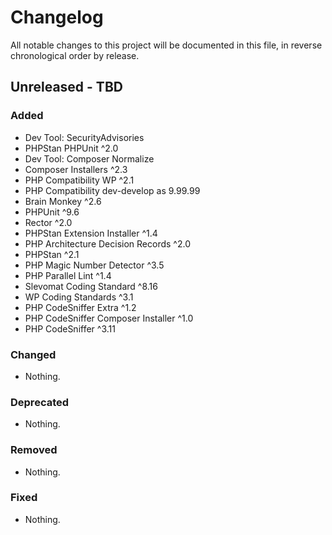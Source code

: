 # Changelog

All notable changes to this project will be documented in this file,
in reverse chronological order by release.

## Unreleased - TBD

### Added

- Dev Tool: SecurityAdvisories
- PHPStan PHPUnit ^2.0
- Dev Tool: Composer Normalize
- Composer Installers ^2.3
- PHP Compatibility WP ^2.1
- PHP Compatibility dev-develop as 9.99.99
- Brain Monkey ^2.6
- PHPUnit ^9.6
- Rector ^2.0
- PHPStan Extension Installer ^1.4
- PHP Architecture Decision Records ^2.0
- PHPStan ^2.1
- PHP Magic Number Detector ^3.5
- PHP Parallel Lint ^1.4
- Slevomat Coding Standard ^8.16
- WP Coding Standards ^3.1
- PHP CodeSniffer Extra ^1.2
- PHP CodeSniffer Composer Installer ^1.0
- PHP CodeSniffer ^3.11

### Changed

- Nothing.

### Deprecated

- Nothing.

### Removed

- Nothing.

### Fixed

- Nothing.
